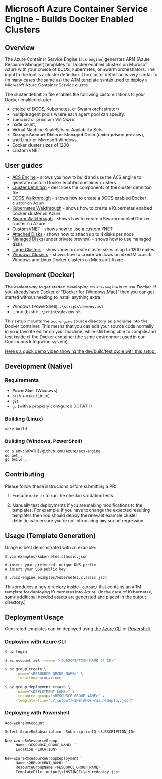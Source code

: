 # Microsoft Azure Container Service Engine - Builds Docker Enabled Clusters

## Overview

The Azure Container Service Engine (`acs-engine`) generates ARM (Azure Resource Manager) templates for Docker enabled clusters on Microsoft Azure with your choice of DCOS, Kubernetes, or Swarm orchestrators. The input to the tool is a cluster definition. The cluster definition is very similar to (in many cases the same as) the ARM template syntax used to deploy a Microsoft Azure Container Service cluster.

The cluster definition file enables the following customizations to your Docker enabled cluster:
* choice of DCOS, Kubernetes, or Swarm orchestrators
* multiple agent pools where each agent pool can specify:
 * standard or premium VM Sizes,
 * node count, 
 * Virtual Machine ScaleSets or Availability Sets,
 * Storage Account Disks or Managed Disks (under private preview),
 * and Linux or Microsoft Windows.
* Docker cluster sizes of 1200
* Custom VNET

## User guides

* [ACS Engine](docs/acsengine.md) - shows you how to build and use the ACS engine to generate custom Docker enabled container clusters
* [Cluster Definition](docs/clusterdefinition.md) - describes the components of the cluster definition file
* [DCOS Walkthrough](docs/dcos.md) - shows how to create a DCOS enabled Docker cluster on Azure
* [Kubernetes Walkthrough](docs/kubernetes.md) - shows how to create a Kubernetes enabled Docker cluster on Azure
* [Swarm Walkthrough](docs/swarm.md) - shows how to create a Swarm enabled Docker cluster on Azure
* [Custom VNET](examples/vnet) - shows how to use a custom VNET 
* [Attached Disks](examples/disks-storageaccount) - shows how to attach up to 4 disks per node
* [Managed Disks](examples/disks-managed) (under private preview) - shows how to use managed disks 
* [Large Clusters](examples/largeclusters) - shows how to create cluster sizes of up to 1200 nodes
* [Windows Clusters](examples/windows) - shows how to create windows or mixed Microsoft Windows and Linux Docker clusters on Microsoft Azure

## Development (Docker)

The easiest way to get started developing on `acs-engine` is to use Docker.
If you already have Docker or "Docker for {Windows,Mac}" then you can get started
without needing to install anything extra.

* Windows (PowerShell): `.\scripts\devenv.ps1`
* Linux (bash): `.\scripts\devenv.sh`

This setup mounts the `acs-engine` source directory as a volume into the Docker container.
This means that you can edit your source code normally in your favorite editor on your
machine, while still being able to compile and test inside of the Docker container (the
same environment used in our Continuous Integration system).

[Here's a quick demo video showing the dev/build/test cycle with this setup.](https://www.youtube.com/watch?v=lc6UZmqxQMs)

## Development (Native)

### Requirements
- PowerShell (Windows)
- `bash` + `make` (Linux)
- `git`
- `go` (with a properly configured GOPATH)

### Building (Linux)

```shell
make build
```

### Building (Windows, PowerShell)

```shell
cd ${env:GOPATH}/github.com/Azure/acs-engine
go get .
go build .
```


## Contributing

Please follow these instructions before submitting a PR:

1. Execute `make ci` to run the checkin validation tests.

2. Manually test deployments if you are making modifications to the templates.
   For example, if you have to change the expected resulting templates then you
   should deploy the relevant example cluster definitions to ensure you're not
   introducing any sort of regression.

## Usage (Template Generation)

Usage is best demonstrated with an example:

```shell
$ vim examples/kubernetes.classic.json

# insert your preferred, unique DNS prefix
# insert your SSH public key

$ ./acs-engine examples/kubernetes.classic.json
```

This produces a new directory inside `_output/` that contains an ARM template
for deploying Kubernetes into Azure. (In the case of Kubernetes, some additional
needed assets are generated and placed in the output directory.)

## Deployment Usage

Generated templates can be deployed using
[the Azure CLI](https://github.com/Azure/azure-cli) or
[Powershell](https://github.com/Azure/azure-powershell).

### Deploying with Azure CLI

```bash
$ az login

$ az account set --name "<SUBSCRIPTION NAME OR ID>"

$ az group create \
    --name="<RESOURCE_GROUP_NAME>" \
    --location="<LOCATION>"

$ az group deployment create \
    --name="<DEPLOYMENT NAME>" \
    --resource-group="<RESOURCE_GROUP_NAME>" \
    --template-file="./_output/<INSTANCE>/azuredeploy.json"
```

### Deploying with Powershell

```powershell
Add-AzureRmAccount

Select-AzureRmSubscription -SubscriptionID <SUBSCRIPTION_ID>

New-AzureRmResourceGroup `
    -Name <RESOURCE_GROUP_NAME> `
    -Location <LOCATION>

New-AzureRmResourceGroupDeployment `
    -Name <DEPLOYMENT_NAME> `
    -ResourceGroupName <RESOURCE_GROUP_NAME> `
    -TemplateFile _output\<INSTANCE>\azuredeploy.json
```

